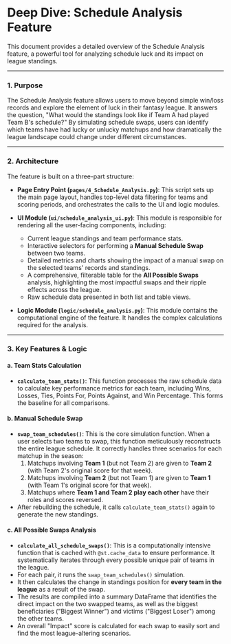 # Deep Dive: Schedule Analysis Feature

This document provides a detailed overview of the Schedule Analysis feature, a powerful tool for analyzing schedule luck and its impact on league standings.

---

### 1. Purpose

The Schedule Analysis feature allows users to move beyond simple win/loss records and explore the element of luck in their fantasy league. It answers the question, "What would the standings look like if Team A had played Team B's schedule?" By simulating schedule swaps, users can identify which teams have had lucky or unlucky matchups and how dramatically the league landscape could change under different circumstances.

---

### 2. Architecture

The feature is built on a three-part structure:

- **Page Entry Point (`pages/4_Schedule_Analysis.py`)**: This script sets up the main page layout, handles top-level data filtering for teams and scoring periods, and orchestrates the calls to the UI and logic modules.

- **UI Module (`ui/schedule_analysis_ui.py`)**: This module is responsible for rendering all the user-facing components, including:
  - Current league standings and team performance stats.
  - Interactive selectors for performing a **Manual Schedule Swap** between two teams.
  - Detailed metrics and charts showing the impact of a manual swap on the selected teams' records and standings.
  - A comprehensive, filterable table for the **All Possible Swaps** analysis, highlighting the most impactful swaps and their ripple effects across the league.
  - Raw schedule data presented in both list and table views.

- **Logic Module (`logic/schedule_analysis.py`)**: This module contains the computational engine of the feature. It handles the complex calculations required for the analysis.

---

### 3. Key Features & Logic

#### a. Team Stats Calculation

- **`calculate_team_stats()`**: This function processes the raw schedule data to calculate key performance metrics for each team, including Wins, Losses, Ties, Points For, Points Against, and Win Percentage. This forms the baseline for all comparisons.

#### b. Manual Schedule Swap

- **`swap_team_schedules()`**: This is the core simulation function. When a user selects two teams to swap, this function meticulously reconstructs the entire league schedule. It correctly handles three scenarios for each matchup in the season:
  1.  Matchups involving **Team 1** (but not Team 2) are given to **Team 2** (with Team 2's original score for that week).
  2.  Matchups involving **Team 2** (but not Team 1) are given to **Team 1** (with Team 1's original score for that week).
  3.  Matchups where **Team 1 and Team 2 play each other** have their roles and scores reversed.
- After rebuilding the schedule, it calls `calculate_team_stats()` again to generate the new standings.

#### c. All Possible Swaps Analysis

- **`calculate_all_schedule_swaps()`**: This is a computationally intensive function that is cached with `@st.cache_data` to ensure performance. It systematically iterates through every possible unique pair of teams in the league.
- For each pair, it runs the `swap_team_schedules()` simulation.
- It then calculates the change in standings position for **every team in the league** as a result of the swap.
- The results are compiled into a summary DataFrame that identifies the direct impact on the two swapped teams, as well as the biggest beneficiaries ("Biggest Winner") and victims ("Biggest Loser") among the other teams.
- An overall "Impact" score is calculated for each swap to easily sort and find the most league-altering scenarios.
